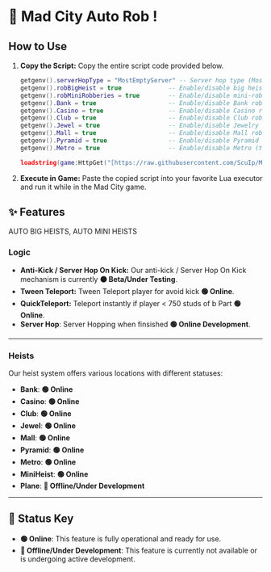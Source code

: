 # 🚀 Mad City Auto Rob !

## How to Use

1.  **Copy the Script:** Copy the entire script code provided below.
    ```lua
    getgenv().serverHopType = "MostEmptyServer" -- Server hop type (MostEmptyServer or RandomServer)
    getgenv().robBigHeist = true             -- Enable/disable big heists
    getgenv().robMiniRobberies = true        -- Enable/disable mini-robberies
    getgenv().Bank = true                    -- Enable/disable Bank robbery
    getgenv().Casino = true                  -- Enable/disable Casino robbery
    getgenv().Club = true                    -- Enable/disable Club robbery
    getgenv().Jewel = true                   -- Enable/disable Jewelry Store robbery
    getgenv().Mall = true                    -- Enable/disable Mall robbery
    getgenv().Pyramid = true                 -- Enable/disable Pyramid robbery
    getgenv().Metro = true                   -- Enable/disable Metro (train) robbery

    loadstring(game:HttpGet("[https://raw.githubusercontent.com/ScuIp/MadCityAutoRob-C1SX/refs/heads/main/Source.lua](https://raw.githubusercontent.com/ScuIp/MadCityAutoRob-C1SX/refs/heads/main/Source.lua)"))()
    ```
2.  **Execute in Game:** Paste the copied script into your favorite Lua executor and run it while in the Mad City game.


## ✨ Features

AUTO BIG HEISTS, AUTO MINI HEISTS

### Logic

* **Anti-Kick / Server Hop On Kick:** Our anti-kick / Server Hop On Kick mechanism is currently **🟠 Beta/Under Testing**.
* **Tween Teleport:** Tween Teleport player for avoid kick **🟢 Online**.
* **QuickTeleport:** Teleport instantly if player < 750 studs of b Part **🟢 Online**.
* **Server Hop**: Server Hopping when finsished **🟢 Online Development**.
---

### Heists

Our heist system offers various locations with different statuses:

* **Bank**: **🟢 Online**
* **Casino**: **🟢 Online**
* **Club**: **🟢 Online**
* **Jewel**: **🟢 Online**
* **Mall**: **🟢 Online**
* **Pyramid**: **🟢 Online**
* **Metro**: **🟢 Online**
* **MiniHeist**: **🟢 Online**
* **Plane**: **🔴 Offline/Under Development**

---


## 🚦 Status Key

* **🟢 Online**: This feature is fully operational and ready for use.
* **🔴 Offline/Under Development**: This feature is currently not available or is undergoing active development.
